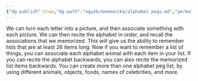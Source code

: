 ```yaml
---
{"dg-publish":true,"dg-path":"egyéb/mnemonika/alphabet pegs.md","permalink":"/egyeb/mnemonika/alphabet-pegs/"}
---
```


We can turn each letter into a picture, and then associate
something with each picture. We can then recite the alphabet in order, and recall the associations that we memorized. This will give us the ability to remember lists that are at least 26 items long. Now if you want to remember a list of things, you can associate each alphabet animal with each item in your list.
If you can recite the alphabet backwards, you can also recite the memorized list items backwards. You can create more than one alphabet peg list, by using different animals, objects, foods, names of celebrities, and more.